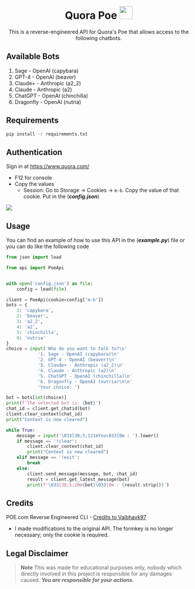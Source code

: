 <div align="center">

# Quora Poe <img src="https://qsf.cf2.quoracdn.net/-4-images.favicon-new.ico-26-07ecf7cd341b6919.ico" width="35px">
This is a reverse-engineered API for Quora's Poe that allows access to the following chatbots.

</div>

## **Available Bots**
1. Sage - OpenAI (capybara)
2. GPT-4 - OpenAI (beaver)
3. Claude+ - Anthropic (a2_2)
4. Claude - Anthropic (a2)
5. ChatGPT - OpenAI (chinchilla)
6. Dragonfly - OpenAI (nutria)

## **Requirements**
```sh
pip install -r requirements.txt
```

## **Authentication**

Sign in at https://www.quora.com/
-   F12 for console
-   Copy the values
    -   Session: Go to Storage → Cookies → `m-b`. Copy the value of that cookie. Put in the (_**config.json**_)

<img src="https://github.com/x404xx/POE-Api/assets/114883816/e306aebf-961b-4e69-9c6c-9214040c8124" width="auto" height="auto">

## **Usage**

You can find an example of how to use this API in the (_**example.py**_) file or you can do like the following code

```python
from json import load

from api import PoeApi


with open('config.json') as file:
    config = load(file)

client = PoeApi(cookie=config['m-b'])
bots = {
    1: 'capybara',
    2: 'beaver',
    3: 'a2_2',
    4: 'a2',
    5: 'chinchilla',
    6: 'nutria'
}
choice = input('Who do you want to talk to?\n'
            '1. Sage - OpenAI (capybara)\n'
            '2. GPT-4 - OpenAI (beaver)\n'
            '3. Claude+ - Anthropic (a2_2)\n'
            '4. Claude - Anthropic (a2)\n'
            '5. ChatGPT - OpenAI (chinchilla)\n'
            '6. Dragonfly - OpenAI (nutria)\n\n'
            'Your choice: ')

bot = bots[int(choice)]
print(f'The selected bot is: {bot}')
chat_id = client.get_chatid(bot)
client.clear_context(chat_id)
print("Context is now cleared")

while True:
    message = input('\033[38;5;121mYou\033[0m : ').lower()
    if message == '!clear':
        client.clear_context(chat_id)
        print("Context is now cleared")
    elif message == '!exit':
        break
    else:
        client.send_message(message, bot, chat_id)
        result = client.get_latest_message(bot)
        print(f'\033[38;5;20m{bot}\033[0m : {result.strip()}')
```

## **Credits**

POE.com Reverse Engineered CLI - [Credits to Vaibhavk97](https://github.com/vaibhavk97/Poe)
- I made modifications to the original API. The formkey is no longer necessary; only the cookie is required.

## **Legal Disclaimer**

> **Note**
> This was made for educational purposes only, nobody which directly involved in this project is responsible for any damages caused. **_You are responsible for your actions._**
